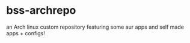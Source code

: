 # bss-archrepo
an Arch linux custom repository featuring some aur apps and self made apps + configs!
